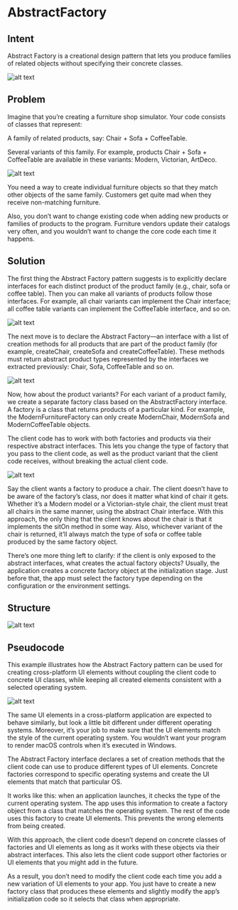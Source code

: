 # AbstractFactory

## Intent

Abstract Factory is a creational design pattern that lets you produce families of related objects without specifying 
their concrete classes.

![alt text](https://refactoring.guru/images/patterns/content/abstract-factory/abstract-factory-en.png)

## Problem 

Imagine that you’re creating a furniture shop simulator. Your code consists of classes that represent:

A family of related products, say: Chair + Sofa + CoffeeTable.

Several variants of this family. For example, products Chair + Sofa + CoffeeTable are available in these variants: 
Modern, Victorian, ArtDeco.

![alt text](https://refactoring.guru/images/patterns/diagrams/abstract-factory/problem-en.png)


You need a way to create individual furniture objects so that they match other objects of the same family. Customers 
get quite mad when they receive non-matching furniture.

Also, you don’t want to change existing code when adding new products or families of products to the program. Furniture 
vendors update their catalogs very often, and you wouldn’t want to change the core code each time it happens.

## Solution 

The first thing the Abstract Factory pattern suggests is to explicitly declare interfaces for each distinct product of
the product family (e.g., chair, sofa or coffee table). Then you can make all variants of products follow those 
interfaces. For example, all chair variants can implement the Chair interface; all coffee table variants can implement 
the CoffeeTable interface, and so on.

![alt text](https://refactoring.guru/images/patterns/diagrams/abstract-factory/solution1.png)

The next move is to declare the Abstract Factory—an interface with a list of creation methods for all products that are 
part of the product family (for example, createChair, createSofa and createCoffeeTable). These methods must return 
abstract product types represented by the interfaces we extracted previously: Chair, Sofa, CoffeeTable and so on.

![alt text](https://refactoring.guru/images/patterns/diagrams/abstract-factory/solution2.png)

Now, how about the product variants? For each variant of a product family, we create a separate factory class based on 
the AbstractFactory interface. A factory is a class that returns products of a particular kind. For example, the 
ModernFurnitureFactory can only create ModernChair, ModernSofa and ModernCoffeeTable objects.

The client code has to work with both factories and products via their respective abstract interfaces. This lets you 
change the type of factory that you pass to the client code, as well as the product variant that the client code 
receives, without breaking the actual client code.

![alt text](https://refactoring.guru/images/patterns/content/abstract-factory/abstract-factory-comic-2-en.png)

Say the client wants a factory to produce a chair. The client doesn’t have to be aware of the factory’s class, nor does 
it matter what kind of chair it gets. Whether it’s a Modern model or a Victorian-style chair, the client must treat all 
chairs in the same manner, using the abstract Chair interface. With this approach, the only thing that the client knows 
about the chair is that it implements the sitOn method in some way. Also, whichever variant of the chair is returned, 
it’ll always match the type of sofa or coffee table produced by the same factory object.

There’s one more thing left to clarify: if the client is only exposed to the abstract interfaces, what creates the 
actual factory objects? Usually, the application creates a concrete factory object at the initialization stage. Just 
before that, the app must select the factory type depending on the configuration or the environment settings.

## Structure

![alt text](https://refactoring.guru/images/patterns/diagrams/abstract-factory/structure.png)

## Pseudocode

This example illustrates how the Abstract Factory pattern can be used for creating cross-platform UI elements without 
coupling the client code to concrete UI classes, while keeping all created elements consistent with a selected operating 
system.

![alt text](https://refactoring.guru/images/patterns/diagrams/abstract-factory/example.png)

The same UI elements in a cross-platform application are expected to behave similarly, but look a little bit different 
under different operating systems. Moreover, it’s your job to make sure that the UI elements match the style of the 
current operating system. You wouldn’t want your program to render macOS controls when it’s executed in Windows.

The Abstract Factory interface declares a set of creation methods that the client code can use to produce different 
types of UI elements. Concrete factories correspond to specific operating systems and create the UI elements that match 
that particular OS.

It works like this: when an application launches, it checks the type of the current operating system. The app uses this 
information to create a factory object from a class that matches the operating system. The rest of the code uses this 
factory to create UI elements. This prevents the wrong elements from being created.

With this approach, the client code doesn’t depend on concrete classes of factories and UI elements as long as it works 
with these objects via their abstract interfaces. This also lets the client code support other factories or UI elements 
that you might add in the future.

As a result, you don’t need to modify the client code each time you add a new variation of UI elements to your app. You 
just have to create a new factory class that produces these elements and slightly modify the app’s initialization code 
so it selects that class when appropriate.







